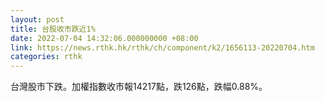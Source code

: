 ```yaml
---
layout: post
title: 台股收市跌近1%
date: 2022-07-04 14:32:06.000000000 +08:00
link: https://news.rthk.hk/rthk/ch/component/k2/1656113-20220704.htm
categories: rthk
---
```


台灣股市下跌。加權指數收市報14217點，跌126點，跌幅0.88%。
